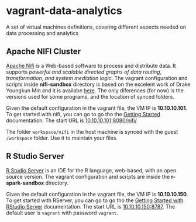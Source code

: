 # vagrant-data-analytics
A set of virtual machines definitions, covering different aspects needed on data processing and analytics

## Apache NIFI Cluster
[Apache Nifi](https://nifi.apache.org/) is a Web-based software to process and distribute data. It supports *powerful and scalable directed graphs of data routing, transformation, and system mediation logic*. The vagrant configuration and scripts inside **nifi-sandbox** directory is based on the excelent work of Drake Youngkun Min and it is availabe [here](https://github.com/minyk/nifi-sandbox). The only diferences (for now) is the versions used for some programs, and the location of synced folders. 

Given the default configuration in the vagrant file, the VM IP is **10.10.10.101**. To get started with nifi, you can go to go tho the [Getting Started](https://nifi.apache.org/docs/nifi-docs/html/getting-started.html) documentation. The start URL is [10.10.10.101:8080/nifi/](http://10.10.10.101:8080/nifi/)

The folder `workspace/nifi` in the host machine is synced with the guest `/workspace` folder. Use it to maintain your files.

## R Studio Server
[R Studio Server](https://www.rstudio.com/products/rstudio-server/) is an IDE for the R language, web-based, with an open source version. The vagrant configuration and scripts are inside the **r-spark-sandbox** directory.

Given the default configuration in the vagrant file, the VM IP is **10.10.10.150**. To get started with RServer, you can go to go tho the [Getting Started with RStudio Server](https://support.rstudio.com/hc/en-us/articles/200552306-Getting-Started) documentation. The start URL is [10.10.10.150:8787](http://10.10.10.150:8787). The default user is `vagrant` with password `vagrant`. 
